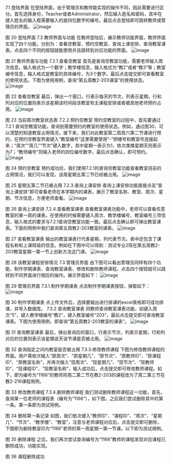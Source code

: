 7.1.登陆界面
在登陆界面，由于管理员和教师能实现的操作不同，因此需要进行区分。首先选择身份，Teacher或者Administrator，然后输入姓名和密码，其中在键入姓名的输入框需要输入的是四位数字的编号。最后点击登陆即可跳转教师或管理员的界面。
![image](https://github.com/user-attachments/assets/8d7cc5ed-95ec-4048-bd34-9fca2dff268e)


图 20 登陆界面
7.2.教师界面与功能
在教师登陆后，展示教师功能界面，教师界面实现了四个功能，分别为：查看空教室、预约空教室、查询上课安排、查询教室课表。点击四个不同的按钮就能使用并且跳转到对应功能的界面。
![image](https://github.com/user-attachments/assets/1983c0a9-9b84-46b3-9dfa-60e051f6e3d8)

图 21 教师界面与功能
7.2.1.查看空教室
首先是查询空教室功能，需要老师输入周次信息，输入格式为一个数字；教学楼信息，输入格式为“教2”或者“教3”等；教室编号信息，输入格式是教室的具体编号，为3个数字。最后点击提交即可查看教室的使用状态。下图为使用用例，查询“第五周教2-203课室”的使用状态。
![image](https://github.com/user-attachments/assets/69d52c87-ffb9-4494-80ca-1037f228dba5)

图 22 查看空教室
最后，弹出一个窗口，行表示每天的节次，列表示星期，行和列对应的位置则表示该星期该时间段该教室有无课程安排或者被其他老师预约占用。
![image](https://github.com/user-attachments/assets/f23f8fc4-df1d-48e5-b679-f21b7f02f41a)

图 23 当前周次教室状态表
7.2.2.预约空教室
预约空教室的过程中，首先要通过7.2.1 查询空教室功能，查询到需要预约的教室的使用状态。例如，通过图30，可以清楚的知道教室占用情况，接下来，我们对此教室第二周周六第二节课进行预约，在预约空教室界面键入“教室编号”这里需要使用“-”把楼号和教室号连接起来；“周次”“周几”“节次”键入数字，其中星期一表示为1，依次类推星期天则表示为7；“教师编号”则输入老师的四位编号数字。最后点击确认，即可预约。
![image](https://github.com/user-attachments/assets/d8bd7e88-295c-4a00-8535-1c577c1214b6)

图 24 预约空教室
预约成功后，我们使用7.2.1的查询空教室功能查看教室目前的占用情况，我们可以发现，该周星期五第二节已经被占用。
![image](https://github.com/user-attachments/assets/a668175b-5b02-4d39-aad5-ddccdff8451d)

图 25 星期五第二节已被占用
7.2.3.查询上课安排
查询上课安排功能直接点击“查询上课安排”即可查看老师在本学期内的课表，展示了教室名称、教室、周次、星期、节次信息，方便老师查看。
![image](https://github.com/user-attachments/assets/9ffa03b4-1363-4886-b185-6b6c58265627)

图 26 查询上课安排
7.2.4.查看教室课表
查看教室课表功能中，老师可以查看任意教室的某一周的课表。在使用的时候需要键入周次、教学楼编号、教室编号三项信息，输入格式的要求与7.2.1查询空教室功能一致。最后点击确认即可弹出教室课表。下面的用例中我们查询第五周教2-203教室的课表。
![image](https://github.com/user-attachments/assets/2bcf98ff-6780-4255-bbb7-8a212a5e9062)

图 27 查看教室课表
输出的教室课表行代表星期，列代表节次。表中还包含了课程名称和上课班级的信息。例如在下图中可以得到：测试专业2班在第五周教2-203教室星期一第一节上创新方法这门课。
![image](https://github.com/user-attachments/assets/2f3a1b18-47ad-4a27-883a-73e6c42b6ac0)

图 28 该教室课程安排情况
7.3.管理员界面
由下图可以看出管理员同样有四个功能，制作学期课表、查询教室课表、修改和删除教师课程。点击四个按钮就可以跳转到不同界面进行相应的操作。展示界面如下：
![image](https://github.com/user-attachments/assets/eaaa968d-6455-45a9-9c36-2cafdc385322)

图 29 管理员界面
7.3.1.制作学期课表
点击制作学期课表按钮，弹窗如下：
![image](https://github.com/user-attachments/assets/6139b574-37bf-4541-ba59-585a8cd89c74)

图 30 制作学期课表
点上传文件后，选择要输出进行排课的excel表格即可成功排课，并导入数据库。
7.3.2.查询教室课表
同教师查询教室课表功能，如键入周次“5”，键入教学楼编号“教2”，键入教室编号“203”，最后点击提交即可查询教室课表。下图为使用用例，即查询“第五周教2-203教室的课表”。
![image](https://github.com/user-attachments/assets/111faab8-1f34-4132-ac58-d5255801c0f3)

图 31 查询教室课表
最后，弹出查询后的窗口，行表示节次，列表示星期，行和列对应的位置则表示该星期该天该节课是否被占用。
![image](https://github.com/user-attachments/assets/f1595f7e-5dd1-49e7-a082-84f61d635443)

图 32 查询指定之间内教室是否被占用
7.3.3.修改教师课程
下图为修改教师课程的界面。用户需依次输入“原周次”、“原星期几”、“原节次”、“原教师ID”、“原课程ID”、“原教室名称”，并再次输入“现周次”、“现星期几”、“现节次”、“现教师ID”、“现课程ID”、“现教室名称”，输入成功后，点击提交即可修改教师课程。如下，即为编号为“1166”的教师将周二第二节在教2-203的课程改为了周二第三节在教2-216课程用例。

图 33 修改教师课程
7.3.4.删除教师课程
我们测试删除教师课程这一功能，首先，查询某一位老师的课程表（编号为“1166”），如下图，之后我们尝试删除其中的第一条。第一条即为测试用例。

图 34 删除第一条记录
如图，我们依次键入“教师ID”、“课程ID”、“周次”、“星期几”、“节次”、“教学楼”、“教室”，注意与老师课程对应后，点击提交即可删除，下图即为删除教室ID为“1166”老师的第一周星期一第一节课。以下即为测试用例。

图 35 删除课程
之后，我们再次尝试查询编号为“1166”教师的课程发现对应课程已删除成功，功能实现。

图 36 课程删除成功
